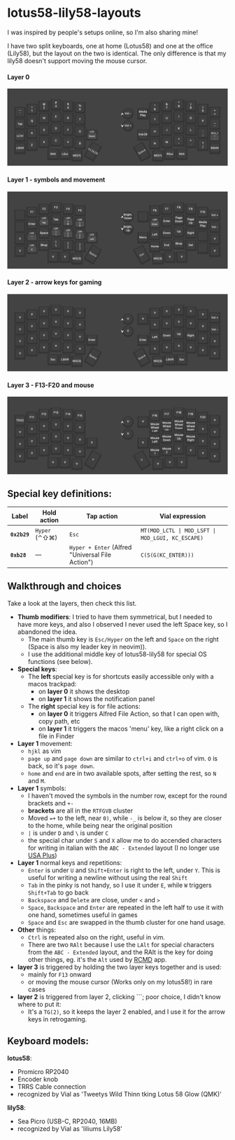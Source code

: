 # lotus58-lily58-layouts

I was inspired by people's setups online, so I'm also sharing mine!

I have two split keyboards, one at home (Lotus58) and one at the office (Lily58), but the layout on the two is identical. The only difference is that my lily58 doesn't support moving the mouse cursor.

#### Layer 0

![Layer0](img/layer0.jpg)

#### Layer 1 - symbols and movement

![Layer1](img/layer1.jpg)

#### Layer 2 - arrow keys for gaming

![Layer2](img/layer2.jpg)

#### Layer 3 - F13-F20 and mouse

![Layer3](img/layer3.jpg)

## Special key definitions:

| Label | Hold action | Tap action | Vial expression |
|-------|-------------|------------|-----------------|
| **`0x2b29`** | `Hyper` (⌃⇧⌘) | `Esc` | `MT(MOD_LCTL \| MOD_LSFT \| MOD_LGUI, KC_ESCAPE)` |
| **`0xb28`** | — | `Hyper + Enter` (Alfred "Universal File Action") | `C(S(G(KC_ENTER)))` |

## Walkthrough and choices

Take a look at the layers, then check this list.

- **Thumb modifiers**: I tried to have them symmetrical, but I needed to have more keys, and also I observed I never used the left Space key, so I abandoned the idea.
    - The main thumb key is `Esc/Hyper` on the left and `Space` on the right (Space is also my leader key in neovim)).
    - I use the additional middle key of lotus58-lily58 for special OS functions (see below).
- **Special keys**:
    - The **left** special key is for shortcuts easily accessible only with a macos trackpad:
        - on **layer 0** it shows the desktop
        - on **layer 1** it shows the notification panel
    - The **right** special key is for file actions:
        - on **layer 0** it triggers Alfred File Action, so that I can open with, copy path, etc
        - on **layer 1** it triggers the macos 'menu' key, like a right click on a file in Finder
- **Layer 1** movement:
    - `hjkl` as vim
    - `page up` and `page down` are similar to `ctrl+i` and `ctrl+o` of vim. `O` is back, so it's `page down`.
    - `home` and `end` are in two available spots, after setting the rest, so `N` and `M`.
- **Layer 1** symbols:
    - I haven't moved the symbols in the number row, except for the round brackets and `+-`
    - **brackets** are all in the `RTFGVB` cluster
    - Moved `=+` to the left, near `0)`, while `-_` is below it, so they are closer to the home, while being near the original position
    - `|` is under `D` and `\` is under `C`
    - the special char under `S` and `X` allow me to do accended characters for writing in italian with the `ABC - Extended` layout (I no longer use [USA Plus](https://github.com/diegobit/usa-plus))
- **Layer 1** normal keys and repetitions:
    - `Enter` is under `U` and `Shift+Enter` is right to the left, under `Y`. This is useful for writing a newline without using the real `Shift`
    - `Tab` in the pinky is not handy, so I use it under `E`, while `W` triggers `Shift+Tab` to go back
    - `Backspace` and `Delete` are close, under `<` and `>`
    - `Space`, `Backspace` and `Enter` are repeated in the left half to use it with one hand, sometimes useful in games
    - `Space` and `Esc` are swapped in the thumb cluster for one hand usage.
- **Other** things:
    - `Ctrl` is repeated also on the right, useful in vim.
    - There are two `RAlt` because I use the `LAlt` for special characters from the `ABC - Extended` layout, and the RAlt is the key for doing other things, eg. it's the `Alt` used by [RCMD](https://lowtechguys.com/rcmd/) app.
- **layer 3** is triggered by holding the two layer keys together and is used:
    - mainly for `F13` onward
    - or moving the mouse cursor (Works only on my lotus58!) in rare cases
- **layer 2** is triggered from layer 2, clicking `\``; poor choice, I didn't know where to put it:
    - It's a `TG(2)`, so it keeps the layer 2 enabled, and I use it for the arrow keys in retrogaming.

## Keyboard models:

**lotus58**:

- Promicro RP2040
- Encoder knob
- TRRS Cable connection
- recognized by Vial as 'Tweetys Wild Thinn tking Lotus 58 Glow (QMK)'

**lily58**:

- Sea Picro (USB-C, RP2040, 16MB)
- recognized by Vial as 'liliums Lily58'
